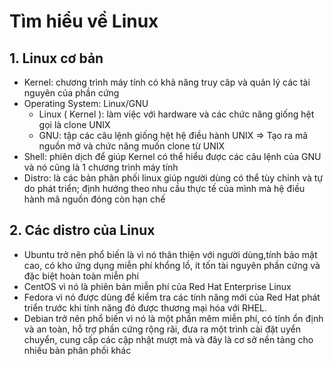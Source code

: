 # Tìm hiểu về Linux 
## 1. Linux cơ bản
- Kernel: chương trình máy tính có khả năng truy câp và quản lý các tài nguyên của phần cứng
-  Operating System: Linux/GNU
   + Linux ( Kernel ): làm việc với hardware và các chức năng giống hệt gọi là clone UNIX
   + GNU: tập các câu lệnh giống hệt hệ điều hành UNIX
     => Tạo ra mã nguồn mở và chức năng muốn clone từ UNIX 
-  Shell: phiên dịch để giúp Kernel có thể hiểu được các câu lệnh của GNU và nó cũng là 1 chương trình máy tính
-  Distro: là các bản phân phối linux giúp người dùng có thể tùy chỉnh và tự do phát triển; định hướng theo nhu cầu thực tế của mình mà hệ điều hành mã nguồn đóng còn hạn chế
## 2. Các distro của Linux 
- Ubuntu trở nên phổ biến là vì nó thân thiện với người dùng,tính bảo mật cao, có kho ứng dụng miễn phí khổng lồ, ít tốn tài nguyên phần cứng và đặc biệt hoàn toàn miễn phí
- CentOS vì nó là phiên bản miễn phí của Red Hat Enterprise Linux
- Fedora vì nó được dùng để kiểm tra các tính năng mới của Red Hat phát triển trước khi tính năng đó được thương mại hóa với RHEL.
- Debian trở nên phổ biến vì nó là một phần mêm miễn phí, có tính ổn định và an toàn, hỗ trợ phần cứng rộng rãi, đưa ra một trình cài đặt uyển chuyển, cung cấp các cập nhật mượt mà và đây là cơ sở nền tảng cho nhiều bản phân phối khác
